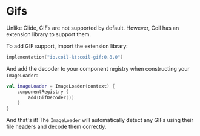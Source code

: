 # Gifs

Unlike Glide, GIFs are not supported by default. However, Coil has an extension library to support them.

To add GIF support, import the extension library:

```kotlin
implementation("io.coil-kt:coil-gif:0.8.0")
```

And add the decoder to your component registry when constructing your `ImageLoader`:

```kotlin
val imageLoader = ImageLoader(context) {
    componentRegistry {
        add(GifDecoder())
    }
}
```

And that's it! The `ImageLoader` will automatically detect any GIFs using their file headers and decode them correctly.

